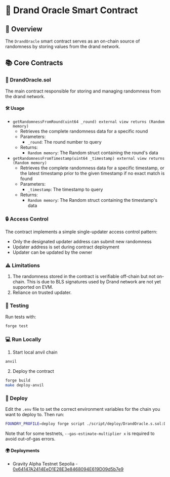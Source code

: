 # 📄 Drand Oracle Smart Contract

## 🔎 Overview

The `DrandOracle` smart contract serves as an on-chain source of randomness by storing values from the drand network.

## 📚 Core Contracts

### 🎲 DrandOracle.sol

The main contract responsible for storing and managing randomness from the drand network.

#### 🛠️ Usage

- `getRandomnessFromRound(uint64 _round) external view returns (Random memory)`
  - Retrieves the complete randomness data for a specific round
  - Parameters:
    - `_round`: The round number to query
  - Returns:
    - `Random memory`: The Random struct containing the round's data
- `getRandomnessFromTimestamp(uint64 _timestamp) external view returns (Random memory)`
  - Retrieves the complete randomness data for a specific timestamp, or the latest timestamp prior to the given timestamp if no exact match is found
  - Parameters:
    - `_timestamp`: The timestamp to query
  - Returns:
    - `Random memory`: The Random struct containing the timestamp's data

### 🔒 Access Control

The contract implements a simple single-updater access control pattern:

- Only the designated updater address can submit new randomness
- Updater address is set during contract deployment
- Updater can be updated by the owner

### ⚠️ Limitations

1. The randomness stored in the contract is verifiable off-chain but not on-chain. This is due to BLS signatures used by Drand network are not yet supported on EVM.
2. Reliance on trusted updater.

### 🧪 Testing

Run tests with:

```bash
forge test
```

### 💻 Run Locally

1. Start local anvil chain

```bash
anvil
```

2. Deploy the contract

```bash
forge build
make deploy-anvil
```

### 🚀 Deploy

Edit the `.env` file to set the correct environment variables for the chain you want to deploy to. Then run:

```bash
FOUNDRY_PROFILE=deploy forge script ./script/deploy/DrandOracle.s.sol:DrandOracleScript --broadcast --verify --verifier etherscan
```

Note that for some testnets, `--gas-estimate-multiplier x` is required to avoid out-of-gas errors.

#### 🌍 Deployments

- Gravity Alpha Testnet Sepolia - [0x64147A2414EeD1E28E3e8468094E619D09d5b7e9](https://explorer-sepolia.gravity.xyz/address/0x64147A2414EeD1E28E3e8468094E619D09d5b7e9)
